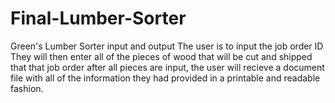# Final-Lumber-Sorter
Green's Lumber Sorter input and output
The user is to input the job order ID
They will then enter all of the pieces of wood that will be cut and shipped that that job order
after all pieces are input, the user will recieve a document file
with all of the information they had provided in a printable and readable fashion.
